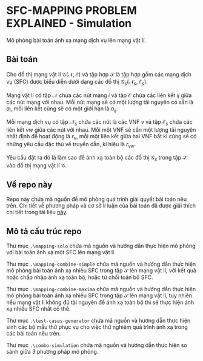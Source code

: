 # SFC-MAPPING PROBLEM EXPLAINED - Simulation

Mô phỏng bài toán ánh xạ mạng dịch vụ lên mạng vật lí.

## Bài toán
Cho đồ thị mạng vật lí $\mathcal{G}\left(\mathcal{N},\mathcal{E}\right)$ và tập hợp $\mathcal{S}$ là tập hợp gồm các mạng dịch vụ (SFC) được biểu diễn dưới dạng các đồ thị $\mathcal{G}_s\left(\mathcal{N}_s,\mathcal{E}_s\right)$.

Mạng vật lí có tập $\mathcal{N}$ chứa các nút mạng $i$ và tập $\mathcal{E}$ chứa các liên kết $ij$ giữa các nút mạng với nhau. Mỗi nút mạng sẽ có một lượng tài nguyên có sẵn là $a_{i}$, mỗi liên kết cũng sẽ có một giới hạn là $a_{ij}$.

Mỗi mạng dịch vụ có tập $\mathcal{N}_{s}$ chứa các nút là các VNF $v$ và tập $\mathcal{E}_{s}$ chứa các liên kết $vw$ giữa các nút với nhau. 
Mỗi một VNF sẽ cần một lượng tài nguyên nhất định để hoạt động là $r_{v}$, mỗi một liên kết giữa hai VNF bất kì cũng sẽ có những yêu cầu đặc thù về truyền dẫn, kí hiệu là $r_{vw}$.

Yêu cầu đặt ra đó là làm sao để ánh xạ toàn bộ các đồ thị $\mathcal{G}_{s}$ trong tập $\mathcal{S}$ vào đồ thị mạng vật lí $\mathcal{G}$.

## Về repo này

Repo này chứa mã nguồn để mô phỏng quá trình giải quyết bài toán nêu trên. Chi tiết về phương pháp và cơ sở lí luận của bài toán đã được giải thích chi tiết trong tài liệu [này]().

## Mô tả cấu trúc repo

Thư mục `.\mapping-solo` chứa mã nguồn và hướng dẫn thực hiện mô phỏng với bài toán ánh xạ một SFC lên mạng vật lí.

Thư mục `.\mapping-combine-simple` chứa mã nguồn và hướng dẫn thực hiện mô phỏng bài toán ánh xạ nhiều SFC trong tập $\mathcal{S}$ lên mạng vật lí, với kết quả hoặc chấp nhập ánh xạ toàn bộ, hoặc từ chối toán bộ SFC.

Thư mục `.\mapping-combine-maxima` chứa mã nguồn và hướng dẫn thực hiện mô phỏng bài toán ánh xạ nhiều SFC trong tập $\mathcal{S}$ lên mạng vật lí, tuy nhiên nếu mạng vật lí không đủ tài nguyên để ánh xạ toàn bộ thì sẽ thực hiện ánh xạ nhiều SFC nhất có thể.

Thư mục `.\test-cases-generator` chứa mã nguồn và hướng dẫn thực hiện sinh các bộ mẫu thử phục vụ cho việc thử nghiệm quá trình ánh xạ trong các bài toán nêu trên.

Thư mục `.\combo-simulation` chứa mã nguồn và hướng dẫn thực hiện so sánh giữa 3 phương pháp mô phỏng.